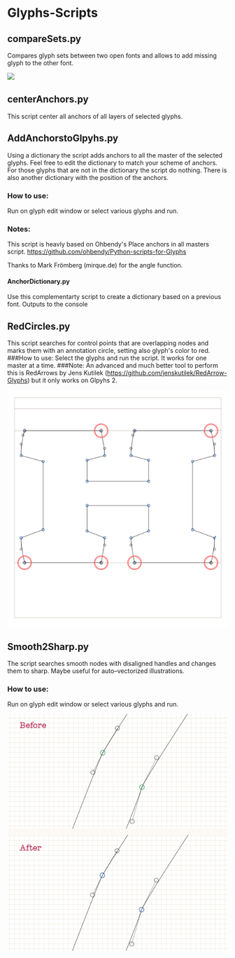 Glyphs-Scripts
==============

## compareSets.py
Compares glyph sets between two open fonts and allows to add missing glyph to the other font. 

![](img/screen-compareSets.png)

## centerAnchors.py
This script center all anchors of all layers of selected glyphs.

## AddAnchorstoGlpyhs.py
Using a dictionary the script adds anchors to all the master of the selected glyphs.
Feel free to edit the dictionary to match your scheme of anchors.
For those glyphs that are not in the dictionary the script do nothing.
There is also another dictionary with the position of the anchors.
### How to use:
Run on glyph edit window or select various glyphs and run.

### Notes:
This script is heavly based on Ohbendy's Place anchors in all masters script.
https://github.com/ohbendy/Python-scripts-for-Glyphs

Thanks to Mark Frömberg (mirque.de) for the angle function.

#### AnchorDictionary.py
Use this complementarty script to create a dictionary based on a previous font.
Outputs to the console

## RedCircles.py

This script searches for control points that are overlapping nodes and marks them with an annotation circle, setting also glyph's color to red.
###How to use:
Select the glyphs and run the script. It works for one master at a time.
###Note:
An advanced and much better tool to perform this is RedArrows by Jens Kutilek (https://github.com/jenskutilek/RedArrow-Glyphs) but it only works on Glpyhs 2.

![](screen-redcircles.png)

## Smooth2Sharp.py

The script searches smooth nodes with disaligned handles and changes them to sharp. Maybe useful for auto–vectorized illustrations.

### How to use:
Run on glyph edit window or select various glyphs and run.

![](screen-smooth2sharp.png)